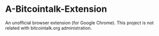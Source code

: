 A-Bitcointalk-Extension
=======================

An unofficial browser extension (for Google Chrome). This project is not related with bitcointalk.org administration.
